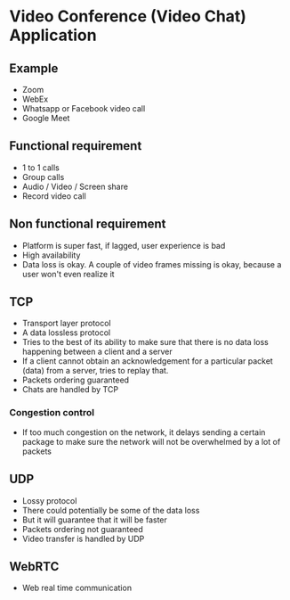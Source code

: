 # Video Conference (Video Chat) Application

## Example

- Zoom
- WebEx
- Whatsapp or Facebook video call
- Google Meet

## Functional requirement

- 1 to 1 calls
- Group calls
- Audio / Video / Screen share
- Record video call

## Non functional requirement

- Platform is super fast, if lagged, user experience is bad
- High availability
- Data loss is okay. A couple of video frames missing is okay, because a user won't even realize it

## TCP

- Transport layer protocol
- A data lossless protocol
- Tries to the best of its ability to make sure that there is no data loss happening between a client and a server
- If a client cannot obtain an acknowledgement for a particular packet (data) from a server, tries to replay that. 
- Packets ordering guaranteed
- Chats are handled by TCP

### Congestion control

- If too much congestion on the network, it delays sending a certain package to make sure the network will not be 
  overwhelmed by a lot of packets

## UDP

- Lossy protocol
- There could potentially be some of the data loss
- But it will guarantee that it will be faster
- Packets ordering not guaranteed
- Video transfer is handled by UDP

## WebRTC

- Web real time communication





